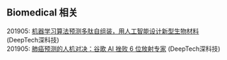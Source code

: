 ## Biomedical 相关

201905: [机器学习算法预测多肽自组装，用人工智能设计新型生物材料](https://mp.weixin.qq.com/s/Dr9iBivIps8gKt_3M97PLw) (DeepTech深科技)  
201905: [肺癌预测的人机对决：谷歌 AI 挫败 6 位放射专家](https://mp.weixin.qq.com/s/c5DQQAwGXdD9k7GIBgpR9A) (DeepTech深科技)  
